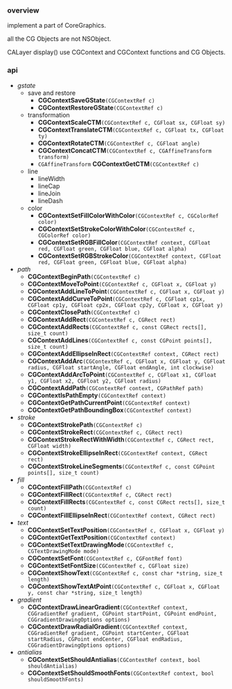 ### overview
implement a part of CoreGraphics. 

all the CG Objects are not NSObject.

CALayer display() use CGContext and CGContext functions and CG Objects.

### api
* _gstate_
  * save and restore
    * **CGContextSaveGState**`(CGContextRef c)`
    * **CGContextRestoreGState**`(CGContextRef c)`
  * transformation
    * **CGContextScaleCTM**`(CGContextRef c, CGFloat sx, CGFloat sy)`
    * **CGContextTranslateCTM**`(CGContextRef c, CGFloat tx, CGFloat ty)` 
    * **CGContextRotateCTM**`(CGContextRef c, CGFloat angle)`
    * **CGContextConcatCTM**`(CGContextRef c, CGAffineTransform transform)`
    * `CGAffineTransform` **CGContextGetCTM**`(CGContextRef c)`
  * line
    * lineWidth 
    * lineCap
    * lineJoin
    * lineDash
  * color
    * **CGContextSetFillColorWithColor**`(CGContextRef c, CGColorRef color)`
    * **CGContextSetStrokeColorWithColor**`(CGContextRef c, CGColorRef color) `
    * **CGContextSetRGBFillColor**`(CGContextRef context, CGFloat red, CGFloat green, CGFloat blue, CGFloat alpha)`
    * **CGContextSetRGBStrokeColor**`(CGContextRef context, CGFloat red, CGFloat green, CGFloat blue, CGFloat alpha)`
* _path_
  * **CGContextBeginPath**`(CGContextRef c)`
  * **CGContextMoveToPoint**`(CGContextRef c, CGFloat x, CGFloat y)`
  * **CGContextAddLineToPoint**`(CGContextRef c, CGFloat x, CGFloat y)`
  * **CGContextAddCurveToPoint**`(CGContextRef c, CGFloat cp1x, CGFloat cp1y, CGFloat cp2x, CGFloat cp2y, CGFloat x, CGFloat y)`
  * **CGContextClosePath**`(CGContextRef c)`
  * **CGContextAddRect**`(CGContextRef c, CGRect rect)`
  * **CGContextAddRects**`(CGContextRef c, const CGRect rects[], size_t count)`
  * **CGContextAddLines**`(CGContextRef c, const CGPoint points[], size_t count)`
  * **CGContextAddEllipseInRect**`(CGContextRef context, CGRect rect)`
  * **CGContextAddArc**`(CGContextRef c, CGFloat x, CGFloat y, CGFloat radius, CGFloat startAngle, CGFloat endAngle, int clockwise)`
  * **CGContextAddArcToPoint**`(CGContextRef c, CGFloat x1, CGFloat y1, CGFloat x2, CGFloat y2, CGFloat radius)`
  * **CGContextAddPath**`(CGContextRef context, CGPathRef path)`
  * **CGContextIsPathEmpty**`(CGContextRef context)`
  * **CGContextGetPathCurrentPoint**`(CGContextRef context)`
  * **CGContextGetPathBoundingBox**`(CGContextRef context)`
* _stroke_
  * **CGContextStrokePath**`(CGContextRef c)`
  * **CGContextStrokeRect**`(CGContextRef c, CGRect rect)`
  * **CGContextStrokeRectWithWidth**`(CGContextRef c, CGRect rect, CGFloat width)`
  * **CGContextStrokeEllipseInRect**`(CGContextRef context, CGRect rect)`
  * **CGContextStrokeLineSegments**`(CGContextRef c, const CGPoint points[], size_t count)`
* _fill_
  * **CGContextFillPath**`(CGContextRef c)`
  * **CGContextFillRect**`(CGContextRef c, CGRect rect)`
  * **CGContextFillRects**`(CGContextRef c, const CGRect rects[], size_t count)`
  * **CGContextFillEllipseInRect**`(CGContextRef context, CGRect rect)`
* _text_
  * **CGContextSetTextPosition**`(CGContextRef c, CGFloat x, CGFloat y)`
  * **CGContextGetTextPosition**`(CGContextRef context)`
  * **CGContextSetTextDrawingMode**`(CGContextRef c, CGTextDrawingMode mode)`
  * **CGContextSetFont**`(CGContextRef c, CGFontRef font)`
  * **CGContextSetFontSize**`(CGContextRef c, CGFloat size)`
  * **CGContextShowText**`(CGContextRef c, const char *string, size_t length)`
  * **CGContextShowTextAtPoint**`(CGContextRef c, CGFloat x, CGFloat y, const char *string, size_t length)`
* _gradient_
  * **CGContextDrawLinearGradient**`(CGContextRef context, CGGradientRef gradient, CGPoint startPoint, CGPoint endPoint, CGGradientDrawingOptions options)`
  * **CGContextDrawRadialGradient**`(CGContextRef context, CGGradientRef gradient, CGPoint startCenter, CGFloat startRadius, CGPoint endCenter, CGFloat endRadius, CGGradientDrawingOptions options)`
* _antialias_
  * **CGContextSetShouldAntialias**`(CGContextRef context, bool shouldAntialias)`
  * **CGContextSetShouldSmoothFonts**`(CGContextRef context, bool shouldSmoothFonts)`



